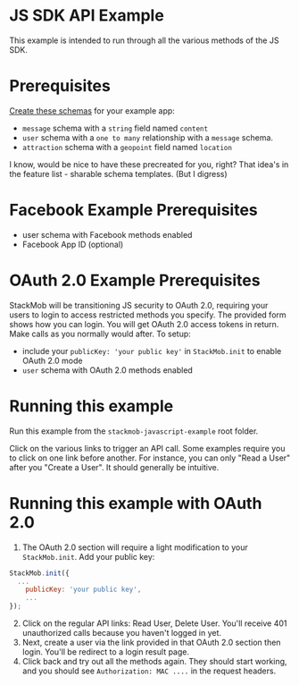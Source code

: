# JS SDK API Example

This example is intended to run through all the various methods of the JS SDK.

# Prerequisites

<a href="https://www.stackmob.com/platform/api/schemas/create" target="_blank">Create these schemas</a> for your example app:

* `message` schema with a `string` field named `content`
* `user` schema with a `one to many` relationship with a `message` schema.
* `attraction` schema with a `geopoint` field named `location`

I know, would be nice to have these precreated for you, right?  That idea's in the feature list - sharable schema templates.  (But I digress)  

# Facebook Example Prerequisites

* user schema with Facebook methods enabled
* Facebook App ID (optional)

# OAuth 2.0 Example Prerequisites

StackMob will be transitioning JS security to OAuth 2.0, requiring your users to login to access restricted methods you specify.  The provided form shows how you can login.  You will get OAuth 2.0 access tokens in return.  Make calls as you normally would after.  To setup:  

* include your `publicKey: 'your public key'` in `StackMob.init` to enable OAuth 2.0 mode
* `user` schema with OAuth 2.0 methods enabled

# Running this example

Run this example from the `stackmob-javascript-example` root folder.

Click on the various links to trigger an API call.  Some examples require you to click on one link before another.  For instance, you can only "Read a User" after you "Create a User".  It should generally be intuitive.  

# Running this example with OAuth 2.0

1.  The OAuth 2.0 section will require a light modification to your `StackMob.init`.  Add your public key:

```javascript
StackMob.init({
  ...
	publicKey: 'your public key',
	...
});
``` 

2.  Click on the regular API links: Read User, Delete User.  You'll receive 401 unauthorized calls because you haven't logged in yet.
3.  Next, create a user via the link provided in that OAuth 2.0 section then login.  You'll be redirect to a login result page.
4.  Click back and try out all the methods again.  They should start working, and you should see `Authorization: MAC ....` in the request headers. 

